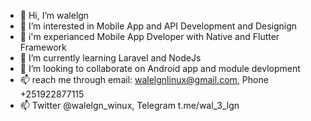 - 👋 Hi, I’m walelgn
- 👀 I’m interested in Mobile App and API Development and Designign  
- 🌱 i'm experianced Mobile App Dveloper with Native and Flutter Framework
- 🌱 I’m currently learning Laravel and NodeJs
- 💞️ I’m looking to collaborate on Android app and module devlopment
- 📫 reach me through email: walelgnlinux@gmail.com, Phone +251922877115
- 📫 Twitter @walelgn_winux, Telegram t.me/wal_3_lgn
<!---
walelgnw/walelgnw is a ✨ special ✨ repository because its `README.md` (this file) appears on your GitHub profile.
You can click the Preview link to take a look at your changes.
--->
